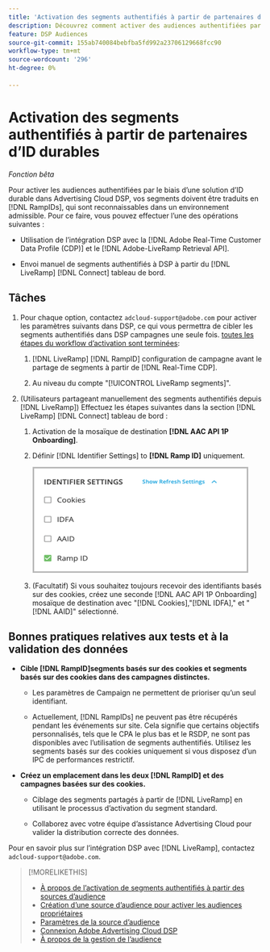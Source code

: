 ```yaml
---
title: 'Activation des segments authentifiés à partir de partenaires d’ID durables '
description: Découvrez comment activer des audiences authentifiées par le biais d’une solution d’ID durable.
feature: DSP Audiences
source-git-commit: 155ab740084bebfba5fd992a23706129668fcc90
workflow-type: tm+mt
source-wordcount: '296'
ht-degree: 0%

---
```


# Activation des segments authentifiés à partir de partenaires d’ID durables

*Fonction bêta*

Pour activer les audiences authentifiées par le biais d’une solution d’ID durable dans Advertising Cloud DSP, vos segments doivent être traduits en [!DNL RampIDs], qui sont reconnaissables dans un environnement admissible. Pour ce faire, vous pouvez effectuer l’une des opérations suivantes :

* Utilisation de l’intégration DSP avec la [!DNL Adobe Real-Time Customer Data Profile (CDP)] et le [!DNL Adobe-LiveRamp Retrieval API].

* Envoi manuel de segments authentifiés à DSP à partir du [!DNL LiveRamp] [!DNL Connect] tableau de bord.

## Tâches

1. Pour chaque option, contactez `adcloud-support@adobe.com` pour activer les paramètres suivants dans DSP, ce qui vous permettra de cibler les segments authentifiés dans DSP campagnes une seule fois. [toutes les étapes du workflow d’activation sont terminées](source-about.md#workflow-sources):

   1. [!DNL LiveRamp] [!DNL RampID] configuration de campagne avant le partage de segments à partir de [!DNL Real-Time CDP].

   1. Au niveau du compte &quot;[!UICONTROL LiveRamp segments]&quot;.

1. (Utilisateurs partageant manuellement des segments authentifiés depuis [!DNL LiveRamp]) Effectuez les étapes suivantes dans la section [!DNL LiveRamp] [!DNL Connect] tableau de bord :

   1. Activation de la mosaïque de destination **[!DNL AAC API 1P Onboarding]**.

   1. Définir [!DNL Identifier Settings] to **[!DNL Ramp ID]** uniquement.

      ![Paramètres d’identifiant](/help/dsp/assets/liveramp-tile-settings.png)

   1. (Facultatif) Si vous souhaitez toujours recevoir des identifiants basés sur des cookies, créez une seconde [!DNL AAC API 1P Onboarding] mosaïque de destination avec &quot;[!DNL Cookies],&quot;[!DNL IDFA],&quot; et &quot;[!DNL AAID]&quot; sélectionné.

## Bonnes pratiques relatives aux tests et à la validation des données

* **Cible [!DNL RampID]segments basés sur des cookies et segments basés sur des cookies dans des campagnes distinctes.**

   * Les paramètres de Campaign ne permettent de prioriser qu’un seul identifiant.

   * Actuellement, [!DNL RampIDs] ne peuvent pas être récupérés pendant les événements sur site. Cela signifie que certains objectifs personnalisés, tels que le CPA le plus bas et le RSDP, ne sont pas disponibles avec l’utilisation de segments authentifiés. Utilisez les segments basés sur des cookies uniquement si vous disposez d’un IPC de performances restrictif.

* **Créez un emplacement dans les deux [!DNL RampID] et des campagnes basées sur des cookies.**

   * Ciblage des segments partagés à partir de [!DNL LiveRamp] en utilisant le processus d’activation du segment standard.

   * Collaborez avec votre équipe d’assistance Advertising Cloud pour valider la distribution correcte des données.

Pour en savoir plus sur l’intégration DSP avec [!DNL LiveRamp], contactez `adcloud-support@adobe.com`.

>[!MORELIKETHIS]
>
>* [À propos de l’activation de segments authentifiés à partir des sources d’audience](source-about.md)
>* [Création d’une source d’audience pour activer les audiences propriétaires](source-create.md)
>* [Paramètres de la source d’audience](source-settings.md)
>* [Connexion Adobe Advertising Cloud DSP](https://experienceleague.adobe.com/docs/experience-platform/destinations/catalog/advertising/adobe-advertising-cloud-connection.html)
>* [À propos de la gestion de l’audience](/help/dsp/audiences/audience-about.md)

